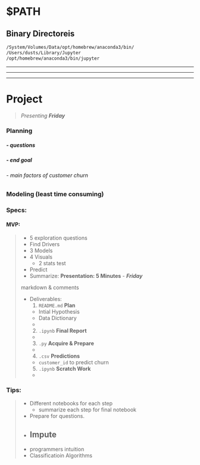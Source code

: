 # $PATH

## Binary Directoreis

```bash
/System/Volumes/Data/opt/homebrew/anaconda3/bin/
/Users/dusts/Library/Jupyter
/opt/homebrew/anaconda3/bin/jupyter
```

---

---

---

# Project

> _Presenting **Friday**_

### Planning

##### - questions

##### - end goal

###### - main factors of customer churn

### Modeling (least time consuming)

### Specs:

#### MVP:

> - 5 exploration questions
> - Find Drivers
> - 3 Models
> - 4 Visuals
>   - 2 stats test
> - Predict
> - Summarize: **Presentation: 5 Minutes** - _**Friday**_
>
> markdown & comments
>
> - Deliverables:
>   1. `README.md` **Plan**
>   - Intial Hypothesis
>   - Data Dictionary
>   -
>   2. `.ipynb` **Final Report**
>   -
>   3. `.py` **Acquire & Prepare**
>   -
>   4. `.csv` **Predictions**
>   - `customer_id` to predict churn
>   5. `.ipynb` **Scratch Work**
>   -

### Tips:

> - Different notebooks for each step
>   - summarize each step for final notebook
> - Prepare for questions.
> - ## Impute
> - programmers intuition
> - Classificatioin Algorithms

